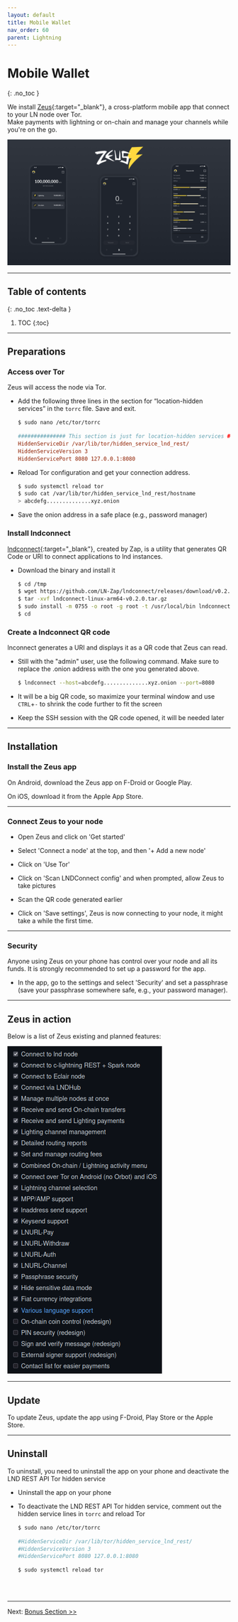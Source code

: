 ```yaml
---
layout: default
title: Mobile Wallet
nav_order: 60
parent: Lightning
---
```

<!-- markdownlint-disable MD014 MD022 MD025 MD033 MD040 -->
# Mobile Wallet
{: .no_toc }

We install [Zeus](https://zeusln.app/){:target="_blank"}, a cross-platform mobile app that connect to your LN node over Tor.  
Make payments with lightning or on-chain and manage your channels while you're on the go.

![Zeus](images/zeus.png)

---

## Table of contents
{: .no_toc .text-delta }

1. TOC
{:toc}

---

## Preparations

### Access over Tor

Zeus will access the node via Tor.

* Add the following three lines in the section for “location-hidden services” in the `torrc` file. Save and exit.

  ```sh
  $ sudo nano /etc/tor/torrc
  ```

  ```ini
  ############### This section is just for location-hidden services ###
  HiddenServiceDir /var/lib/tor/hidden_service_lnd_rest/
  HiddenServiceVersion 3
  HiddenServicePort 8080 127.0.0.1:8080
  ```

* Reload Tor configuration and get your connection address.

   ```sh
   $ sudo systemctl reload tor
   $ sudo cat /var/lib/tor/hidden_service_lnd_rest/hostname
   > abcdefg..............xyz.onion
   ```

* Save the onion address in a safe place (e.g., password manager)

### Install lndconnect

[lndconnect](https://github.com/LN-Zap/lndconnect){:target="_blank"}, created by Zap, is a utility that generates QR Code or URI to connect applications to lnd instances.

* Download the binary and install it

  ```sh
  $ cd /tmp
  $ wget https://github.com/LN-Zap/lndconnect/releases/download/v0.2.0/lndconnect-linux-arm64-v0.2.0.tar.gz
  $ tar -xvf lndconnect-linux-arm64-v0.2.0.tar.gz
  $ sudo install -m 0755 -o root -g root -t /usr/local/bin lndconnect-linux-arm64-v0.2.0/lndconnect
  $ cd
  ```

### Create a lndconnect QR code

lnconnect generates a URI and displays it as a QR code that Zeus can read.

* Still with the "admin" user, use the following command. Make sure to replace the .onion address with the one you generated above.

  ```sh  
  $ lndconnect --host=abcdefg..............xyz.onion --port=8080
  ```
  
* It will be a big QR code, so maximize your terminal window and use `CTRL`+`-` to shrink the code further to fit the screen

* Keep the SSH session with the QR code opened, it will be needed later

---

## Installation

### Install the Zeus app

On Android, download the Zeus app on F-Droid or Google Play.  

On iOS, download it from the Apple App Store.

---

### Connect Zeus to your node

* Open Zeus and click on 'Get started'

* Select 'Connect a node' at the top, and then '+ Add a new node'

* Click on 'Use Tor'

* Click on 'Scan LNDConnect config' and when prompted, allow Zeus to take pictures

* Scan the QR code generated earlier

* Click on 'Save settings', Zeus is now connecting to your node, it might take a while the first time.

---

### Security

Anyone using Zeus on your phone has control over your node and all its funds. It is strongly recommended to set up a password for the app.

* In the app, go to the settings and select 'Security' and set a passphrase (save your passphrase somewhere safe, e.g., your password manager).

---

## Zeus in action

Below is a list of Zeus existing and planned features:

![Zeus](images/zeus-features.png)

---

## Update

To update Zeus, update the app using F-Droid, Play Store or the Apple Store.

---

## Uninstall

To uninstall, you need to uninstall the app on your phone and deactivate the LND REST API Tor hidden service

* Uninstall the app on your phone

* To deactivate the LND REST API Tor hidden service, comment out the hidden service lines in  `torrc` and reload Tor

  ```sh
  $ sudo nano /etc/tor/torrc
  ```

  ```ini
  #HiddenServiceDir /var/lib/tor/hidden_service_lnd_rest/
  #HiddenServiceVersion 3
  #HiddenServicePort 8080 127.0.0.1:8080
  ```
  
  ```sh
  $ sudo systemctl reload tor
  ```

<br /><br />

---

Next: [Bonus Section >>](bonus/index.md)
